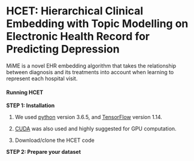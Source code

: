 # HCET: Hierarchical Clinical Embedding with Topic Modelling on Electronic Health Record for Predicting Depression
MiME is a novel EHR embedding algorithm that takes the relationship between diagnosis and its treatments into account when learning to represent each hospital visit.
  
#### Running HCET

**STEP 1: Installation**  

1. We used [python](https://www.python.org/) version 3.6.5, and [TensorFlow](https://www.tensorflow.org/install) version 1.14.

2. [CUDA](https://developer.nvidia.com/cuda-downloads) was also used and highly suggested for GPU computation.

3. Download/clone the HCET code  

**STEP 2: Prepare your dataset** 
